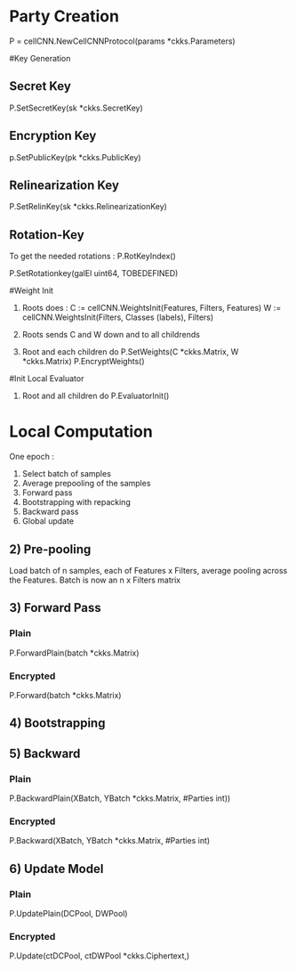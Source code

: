 # Party Creation

P = cellCNN.NewCellCNNProtocol(params \*ckks.Parameters)

#Key Generation

## Secret Key 

P.SetSecretKey(sk \*ckks.SecretKey)

## Encryption Key 

p.SetPublicKey(pk \*ckks.PublicKey)

## Relinearization Key 

P.SetRelinKey(sk \*ckks.RelinearizationKey)

## Rotation-Key 

To get the needed rotations : P.RotKeyIndex()

P.SetRotationkey(galEl uint64, TOBEDEFINED)


#Weight Init

1) Roots does : 
C := cellCNN.WeightsInit(Features, Filters, Features)
W := cellCNN.WeightsInit(Filters, Classes (labels), Filters) 

2) Roots sends C and W down and to all childrends

3) Root and each children do
P.SetWeights(C \*ckks.Matrix, W \*ckks.Matrix)
P.EncryptWeights()


#Init Local Evaluator

1) Root and all children do
P.EvaluatorInit()


# Local Computation

One epoch : 
1) Select batch of samples
2) Average prepooling of the samples
3) Forward pass
4) Bootstrapping with repacking
5) Backward pass
6) Global update

## 2) Pre-pooling
Load batch of n samples, each of Features x Filters, average pooling across the Features. Batch is now an n x Filters matrix

## 3) Forward Pass

### Plain
P.ForwardPlain(batch \*ckks.Matrix)

### Encrypted
P.Forward(batch \*ckks.Matrix)


## 4) Bootstrapping


## 5) Backward

### Plain

P.BackwardPlain(XBatch, YBatch \*ckks.Matrix, #Parties int))

### Encrypted

P.Backward(XBatch, YBatch \*ckks.Matrix, #Parties int)


## 6) Update Model

### Plain

P.UpdatePlain(DCPool, DWPool)

### Encrypted

P.Update(ctDCPool, ctDWPool \*ckks.Ciphertext,)